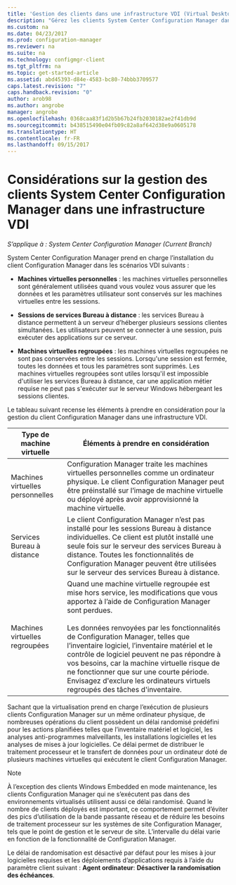 ```yaml
---
title: 'Gestion des clients dans une infrastructure VDI (Virtual Desktop Infrastructure) | Microsoft Docs '
description: "Gérez les clients System Center Configuration Manager dans une infrastructure VDI (Virtual Desktop Infrastructure)."
ms.custom: na
ms.date: 04/23/2017
ms.prod: configuration-manager
ms.reviewer: na
ms.suite: na
ms.technology: configmgr-client
ms.tgt_pltfrm: na
ms.topic: get-started-article
ms.assetid: abd45393-d84e-4583-bc80-74bbb3709577
caps.latest.revision: "7"
caps.handback.revision: "0"
author: arob98
ms.author: angrobe
manager: angrobe
ms.openlocfilehash: 0368caa83f1d2b5b67b24fb2030182ae2f41db9d
ms.sourcegitcommit: b438515490e04fb09c82a8af642d38e9a0605178
ms.translationtype: HT
ms.contentlocale: fr-FR
ms.lasthandoff: 09/15/2017
---
```

# <a name="considerations-for-managing-system-center-configuration-manager-clients--in-a-virtual-desktop-infrastructure-vdi"></a>Considérations sur la gestion des clients System Center Configuration Manager dans une infrastructure VDI

*S’applique à : System Center Configuration Manager (Current Branch)*

System Center Configuration Manager prend en charge l’installation du client Configuration Manager dans les scénarios VDI suivants :  

-   **Machines virtuelles personnelles** : les machines virtuelles personnelles sont généralement utilisées quand vous voulez vous assurer que les données et les paramètres utilisateur sont conservés sur les machines virtuelles entre les sessions.  

-   **Sessions de services Bureau à distance** : les services Bureau à distance permettent à un serveur d’héberger plusieurs sessions clientes simultanées. Les utilisateurs peuvent se connecter à une session, puis exécuter des applications sur ce serveur.  

-   **Machines virtuelles regroupées** : les machines virtuelles regroupées ne sont pas conservées entre les sessions. Lorsqu'une session est fermée, toutes les données et tous les paramètres sont supprimés. Les machines virtuelles regroupées sont utiles lorsqu'il est impossible d'utiliser les services Bureau à distance, car une application métier requise ne peut pas s'exécuter sur le serveur Windows hébergeant les sessions clientes.  

 Le tableau suivant recense les éléments à prendre en considération pour la gestion du client Configuration Manager dans une infrastructure VDI.  

|Type de machine virtuelle|Éléments à prendre en considération|  
|--------------------------|--------------------|  
|Machines virtuelles personnelles|Configuration Manager traite les machines virtuelles personnelles comme un ordinateur physique. Le client Configuration Manager peut être préinstallé sur l’image de machine virtuelle ou déployé après avoir approvisionné la machine virtuelle.|  
|Services Bureau à distance|Le client Configuration Manager n’est pas installé pour les sessions Bureau à distance individuelles. Ce client est plutôt installé une seule fois sur le serveur des services Bureau à distance. Toutes les fonctionnalités de Configuration Manager peuvent être utilisées sur le serveur des services Bureau à distance.|  
|Machines virtuelles regroupées|Quand une machine virtuelle regroupée est mise hors service, les modifications que vous apportez à l’aide de Configuration Manager sont perdues.<br /><br /> Les données renvoyées par les fonctionnalités de Configuration Manager, telles que l’inventaire logiciel, l’inventaire matériel et le contrôle de logiciel peuvent ne pas répondre à vos besoins, car la machine virtuelle risque de ne fonctionner que sur une courte période. Envisagez d'exclure les ordinateurs virtuels regroupés des tâches d'inventaire.|  

 Sachant que la virtualisation prend en charge l’exécution de plusieurs clients Configuration Manager sur un même ordinateur physique, de nombreuses opérations du client possèdent un délai randomisé prédéfini pour les actions planifiées telles que l’inventaire matériel et logiciel, les analyses anti-programmes malveillants, les installations logicielles et les analyses de mises à jour logicielles. Ce délai permet de distribuer le traitement processeur et le transfert de données pour un ordinateur doté de plusieurs machines virtuelles qui exécutent le client Configuration Manager.  

> [!NOTE]  
>  À l’exception des clients Windows Embedded en mode maintenance, les clients Configuration Manager qui ne s’exécutent pas dans des environnements virtualisés utilisent aussi ce délai randomisé. Quand le nombre de clients déployés est important, ce comportement permet d’éviter des pics d’utilisation de la bande passante réseau et de réduire les besoins de traitement processeur sur les systèmes de site Configuration Manager, tels que le point de gestion et le serveur de site. L’intervalle du délai varie en fonction de la fonctionnalité de Configuration Manager.  
>   
>  Le délai de randomisation est désactivé par défaut pour les mises à jour logicielles requises et les déploiements d’applications requis à l’aide du paramètre client suivant : **Agent ordinateur**: **Désactiver la randomisation des échéances**.
